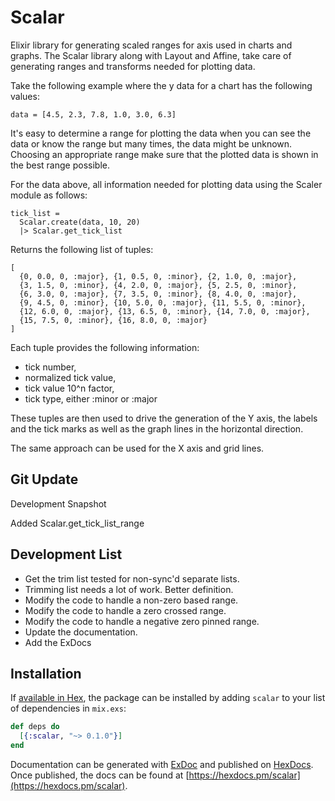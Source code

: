 # Scalar

Elixir library for generating scaled ranges for axis used in charts and graphs. The Scalar library along with Layout and Affine, take care of generating ranges and transforms needed for plotting data.

Take the following example where the y data for a chart has the following values:

    data = [4.5, 2.3, 7.8, 1.0, 3.0, 6.3]

It's easy to determine a range for plotting the data when you can see the data or know the range but many times, the data might be unknown. Choosing an appropriate range make sure that the plotted data is shown in the best range possible.

For the data above, all information needed for plotting data using the Scaler module as follows:

    tick_list =
      Scalar.create(data, 10, 20)
      |> Scalar.get_tick_list

Returns the following list of tuples:

    [
      {0, 0.0, 0, :major}, {1, 0.5, 0, :minor}, {2, 1.0, 0, :major},
      {3, 1.5, 0, :minor}, {4, 2.0, 0, :major}, {5, 2.5, 0, :minor},
      {6, 3.0, 0, :major}, {7, 3.5, 0, :minor}, {8, 4.0, 0, :major},
      {9, 4.5, 0, :minor}, {10, 5.0, 0, :major}, {11, 5.5, 0, :minor},
      {12, 6.0, 0, :major}, {13, 6.5, 0, :minor}, {14, 7.0, 0, :major},
      {15, 7.5, 0, :minor}, {16, 8.0, 0, :major}
    ]

Each tuple provides the following information:

  - tick number,
  - normalized tick value,
  - tick value 10^n factor,
  - tick type, either :minor or :major

These tuples are then used to drive the generation of the Y axis, the labels and the tick marks as well as the graph lines in the horizontal direction.

The same approach can be used for the X axis and grid lines.

## Git Update

Development Snapshot

Added Scalar.get_tick_list_range

## Development List

  - Get the trim list tested for non-sync'd separate lists.
  - Trimming list needs a lot of work.  Better definition.
  - Modify the code to handle a non-zero based range.
  - Modify the code to handle a zero crossed range.
  - Modify the code to handle a negative zero pinned range.
  - Update the documentation.
  - Add the ExDocs

## Installation

If [available in Hex](https://hex.pm/docs/publish), the package can be installed
by adding `scalar` to your list of dependencies in `mix.exs`:

```elixir
def deps do
  [{:scalar, "~> 0.1.0"}]
end
```

Documentation can be generated with [ExDoc](https://github.com/elixir-lang/ex_doc)
and published on [HexDocs](https://hexdocs.pm). Once published, the docs can
be found at [https://hexdocs.pm/scalar](https://hexdocs.pm/scalar).
